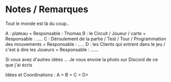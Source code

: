 # Notes / Remarques

Tout le monde est là du coup..


A : plateau = Responsable : Thomas
B : le Circuit / Joueur / carte = Responsable : .....
C : Déroulement de la partie / Test / Tour / Programmation des mouvements = Responsable : .....
D : les Clients qui entrent dans le jeu / c'est à dire les Joueurs = Responsable : ......

Si vous avez d'autres idées ... 
Je vous envoie la photo sur Discord de ce que j'ai écris 

Idées et Coordinations : 
A = 
B = 
C = 
D= 

